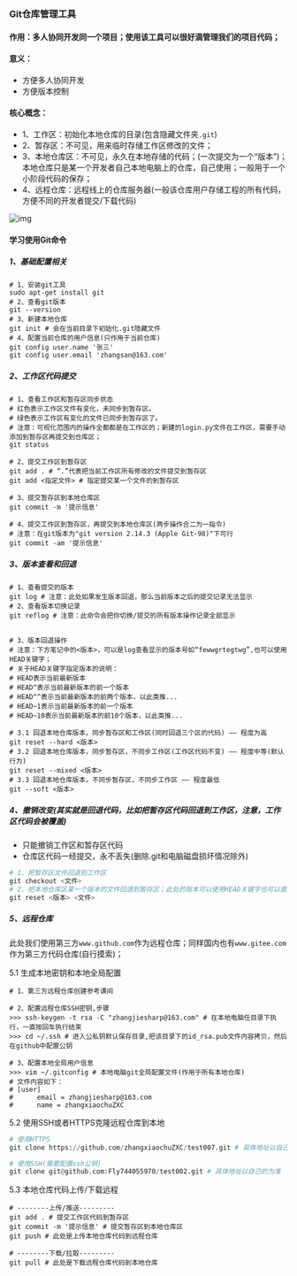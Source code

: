 ### Git仓库管理工具

#### 作用：多人协同开发同一个项目；使用该工具可以很好滴管理我们的项目代码；

#### 意义：

- 方便多人协同开发
- 方便版本控制

#### 核心概念：

- 1、工作区：初始化本地仓库的目录(包含隐藏文件夹`.git`)
- 2、暂存区：不可见，用来临时存储工作区修改的文件；
- 3、本地仓库区：不可见，永久在本地存储的代码；(一次提交为一个“版本”)；本地仓库只是某一个开发者自己本地电脑上的仓库，自己使用；一般用于一个小阶段代码的保存；
- 4、远程仓库：远程线上的仓库服务器(一般该仓库用户存储工程的所有代码，方便不同的开发者提交/下载代码)

![img](file:///Users/weiwei/Desktop/git%E8%AE%B2%E4%B9%89/images/%E5%B7%A5%E4%BD%9C%E5%8C%BA%E6%9A%82%E5%AD%98%E5%8C%BA%E5%92%8C%E4%BB%93%E5%BA%93%E5%8C%BA.png)

#### 学习使用Git命令

#####  1、基础配置相关

```shell
# 1、安装git工具
sudo apt-get install git
# 2、查看git版本
git --version
# 3、新建本地仓库
git init # 会在当前目录下初始化.git隐藏文件
# 4、配置当前仓库的用户信息(只作用于当前仓库)
git config user.name '张三'
git config user.email 'zhangsan@163.com'
```

##### 2、工作区代码提交

```shell
# 1、查看工作区和暂存区同步状态
# 红色表示工作区文件有变化，未同步到暂存区。
# 绿色表示工作区有变化的文件已同步到暂存区了。
# 注意：可视化范围内的操作全都都是在工作区的；新建的login.py文件在工作区，需要手动添加到暂存区再提交到仓库区；
git status

# 2、提交工作区到暂存区
git add . # “.”代表把当前工作区所有修改的文件提交到暂存区
git add <指定文件> # 指定提交某一个文件的到暂存区

# 3、提交暂存区到本地仓库区
git commit -m '提示信息'

# 4、提交工作区到暂存区，再提交到本地仓库区(两步操作合二为一指令)
# 注意：在git版本为"git version 2.14.3 (Apple Git-98)"下可行
git commit -am '提示信息'
```

##### 3、版本查看和回退

```shell
# 1、查看提交的版本
git log # 注意：此处如果发生版本回退，那么当前版本之后的提交记录无法显示
# 2、查看版本切换记录
git reflog # 注意：此命令会把你切换/提交的所有版本操作记录全部显示


# 3、版本回退操作
# 注意：下方笔记中的<版本>，可以是log查看显示的版本号如“fewwgrtegtwg”,也可以使用HEAD关键字；
# 关于HEAD关键字指定版本的说明：
# HEAD表示当前最新版本
# HEAD^表示当前最新版本的前一个版本
# HEAD^^表示当前最新版本的前两个版本，以此类推...
# HEAD~1表示当前最新版本的前一个版本
# HEAD~10表示当前最新版本的前10个版本，以此类推...

# 3.1 回退本地仓库版本，同步暂存区和工作区(同时回退三个区的代码) —— 程度为高
git reset --hard <版本>
# 3.2 回退本地仓库版本，同步暂存区，不同步工作区(工作区代码不变) —— 程度中等(默认行为)
git reset --mixed <版本>
# 3.3 回退本地仓库版本，不同步暂存区，不同步工作区 —— 程度最低
git --soft <版本>
```

##### 4、撤销改变(其实就是回退代码，比如把暂存区代码回退到工作区，注意，工作区代码会被覆盖)

- 只能撤销工作区和暂存区代码
- 仓库区代码一经提交，永不丢失(删除.git和电脑磁盘损坏情况除外)

```python
# 1、把暂存区文件回退到工作区
git checkout <文件>
# 2、把本地仓库区某一个版本的文件回退到暂存区；此处的版本可以使用HEAD关键字也可以直接使用版本号
git reset <版本> <文件>
```

##### 5、远程仓库

此处我们使用第三方`www.github.com`作为远程仓库；同样国内也有`www.gitee.com`作为第三方代码仓库(自行摸索)；

5.1 生成本地密钥和本地全局配置

```shell
# 1、第三方远程仓库创建参考课间

# 2、配置远程仓库SSH密钥,步骤
>>> ssh-keygen -t rsa -C "zhangjiesharp@163.com" # 在本地电脑任目录下执行，一直按回车执行结束
>>> cd ~/.ssh # 进入公私钥默认保存目录,把该目录下的id_rsa.pub文件内容拷贝，然后在github中配置公钥

# 3、配置本地全局用户信息
>>> vim ~/.gitconfig # 本地电脑git全局配置文件(作用于所有本地仓库)
# 文件内容如下：
# [user]
#      email = zhangjiesharp@163.com
#      name = zhangxiaochuZXC

```

5.2 使用SSH或者HTTPS克隆远程仓库到本地

```python
# 使用HTTPS
git clone https://github.com/zhangxiaochuZXC/test007.git # 具体地址以自己的为准

# 使用SSH(需要配置ssh公钥)
git clone git@github.com:Fly744055970/test002.git # 具体地址以自己的为准
```

5.3 本地仓库代码上传/下载远程

```shell
# --------上传/推送---------
git add . # 提交工作区代码到暂存区
git commit -m '提示信息' # 提交暂存区到本地仓库区
git push # 此处是上传本地仓库代码到远程仓库

# --------下载/拉取---------
git pull # 此处是下载远程仓库代码到本地仓库
```

